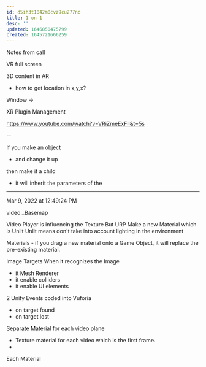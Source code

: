 ```yaml
---
id: d5ih3t1042m0cvz9cu277no
title: 1 on 1
desc: ''
updated: 1646850475799
created: 1645721666259
---
```


Notes from call

VR full screen

3D content in AR
- how to get location in x,y,x?

Window -> 

XR Plugin Management


https://www.youtube.com/watch?v=VRiZmeExFiI&t=5s


--

If you make an object
- and change it up


then make it a child 
- it will inherit the parameters of the 

---

Mar 9, 2022 at 12:49:24 PM

video 
_Basemap

Video Player is influencing the Texture 
But URP 
Make a new Material which is Unlit 
Unlit means don't take into account lighting in the environment

Materials - if you drag a new material onto a Game Object, it will replace the pre-existing material.

Image Targets
When it recognizes the Image
- it Mesh Renderer
- it enable colliders
- it enable UI elements

2 Unity Events coded into Vuforia 
- on target found
- on target lost 

Separate Material for each video plane 
- Texture material for each video which is the first frame. 
- 

Each Material 